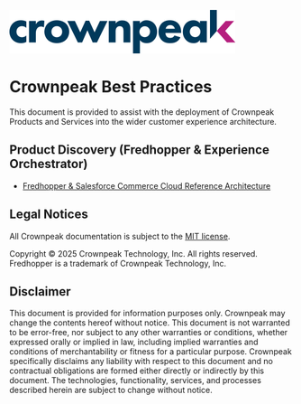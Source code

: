 <a href="http://www.crownpeak.com" target="_blank">![Crownpeak Logo](../images/logo/crownpeak-logo.png "Crownpeak Logo")</a>

# Crownpeak Best Practices
This document is provided to assist with the deployment of Crownpeak Products and Services into the wider customer experience architecture.

## Product Discovery (Fredhopper & Experience Orchestrator)
 * [Fredhopper & Salesforce Commerce Cloud Reference Architecture](./fhr-salesforce-commerce-cloud/README.md)


##  Legal Notices
All Crownpeak documentation is subject to the [MIT license](https://github.com/Crownpeak/fhr-client-proxy?tab=MIT-1-ov-file).

Copyright © 2025 Crownpeak Technology, Inc. All rights reserved. Fredhopper is a trademark of Crownpeak Technology, Inc.

## Disclaimer
This document is provided for information purposes only. Crownpeak may change the contents hereof without notice. This document is not warranted to be error-free, nor subject to any other warranties or conditions, whether expressed orally or implied in law, including implied warranties and conditions of merchantability or fitness for a particular purpose. Crownpeak specifically disclaims any liability with respect to this document and no contractual obligations are formed either directly or indirectly by this document. The technologies, functionality, services, and processes described herein are subject to change without notice.
